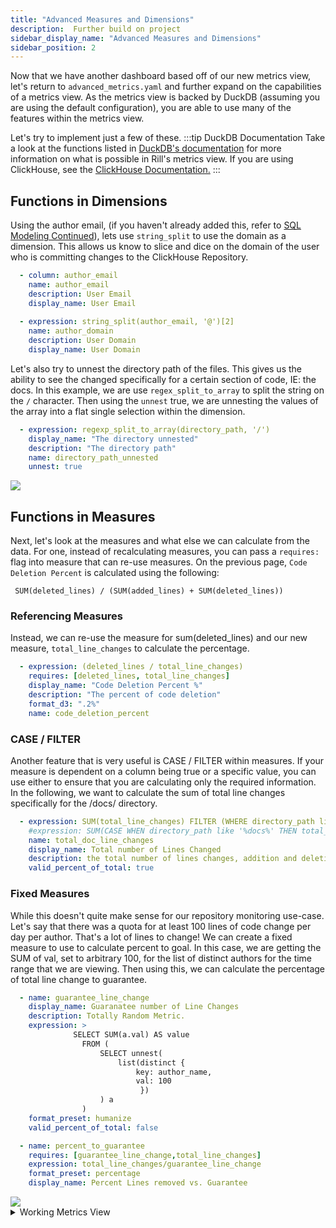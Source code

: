 ```yaml
---
title: "Advanced Measures and Dimensions"
description:  Further build on project
sidebar_display_name: "Advanced Measures and Dimensions"
sidebar_position: 2
---
```


Now that we have another dashboard based off of our new metrics view, let's return to `advanced_metrics.yaml` and further expand on the capabilities of a metrics view. As the metrics view is backed by DuckDB (assuming you are using the default configuration), you are able to use many of the features within the metrics view. 

Let's try to implement just a few of these. 
:::tip DuckDB Documentation
Take a look at the functions listed in [DuckDB's documentation](https://duckdb.org/docs/stable/sql/functions/aggregates.html) for more information on what is possible in Rill's metrics view. If you are using ClickHouse, see the [ClickHouse Documentation.](https://clickhouse.com/docs/sql-reference/functions)
:::

## Functions in Dimensions

Using the author email, (if you haven't already added this, refer to [SQL Modeling Continued](/tutorials/rill_developer_advanced_features/advanced_developer/advanced-modeling)), lets use `string_split` to use the domain as a dimension. This allows us know to slice and dice on the domain of the user who is committing changes to the ClickHouse Repository.

```yaml
  - column: author_email
    name: author_email
    description: User Email
    display_name: User Email
    
  - expression: string_split(author_email, '@')[2]
    name: author_domain
    description: User Domain
    display_name: User Domain
```

Let's also try to unnest the directory path of the files. This gives us the ability to see the changed specifically for a certain section of code, IE: the docs. In this example, we are use `regex_split_to_array` to split the string on the `/` character. Then using the `unnest` true, we are unnesting the values of the array into a flat single selection within the dimension. 

```yaml
  - expression: regexp_split_to_array(directory_path, '/')
    display_name: "The directory unnested"
    description: "The directory path"
    name: directory_path_unnested
    unnest: true
```

<img src = '/img/tutorials/204/new_dimensions.png' class='rounded-gif' />
<br />

## Functions in Measures

Next, let's look at the measures and what else we can calculate from the data. For one, instead of recalculating measures, you can pass a `requires:` flag into measure that can re-use measures. On the previous page, `Code Deletion Percent` is calculated using the following:
```
 SUM(deleted_lines) / (SUM(added_lines) + SUM(deleted_lines))
```
### Referencing Measures
Instead, we can re-use the measure for sum(deleted_lines) and our new measure, `total_line_changes` to calculate the percentage.
```yaml
  - expression: (deleted_lines / total_line_changes)
    requires: [deleted_lines, total_line_changes]
    display_name: "Code Deletion Percent %"
    description: "The percent of code deletion"
    format_d3: ".2%"
    name: code_deletion_percent
```

### CASE / FILTER
Another feature that is very useful is CASE / FILTER within measures. If your measure is dependent on a column being true or a specific value, you can use either to ensure that you are calculating only the required information. In the following, we want to calculate the sum of total line changes specifically for the /docs/ directory.

```yaml
  - expression: SUM(total_line_changes) FILTER (WHERE directory_path like '%docs%')
    #expression: SUM(CASE WHEN directory_path like '%docs%' THEN total_line_changes END)
    name: total_doc_line_changes
    display_name: Total number of Lines Changed
    description: the total number of lines changes, addition and deletion
    valid_percent_of_total: true
```

### Fixed Measures
While this doesn't quite make sense for our repository monitoring use-case. Let's say that there was a quota for at least 100 lines of code change per day per author. That's a lot of lines to change! We can create a fixed measure to use to calculate percent to goal. In this case, we are getting the SUM of val, set to arbitrary 100, for the list of distinct authors for the time range that we are viewing. Then using this, we can calculate the percentage of total line change to guarantee. 

```yaml
  - name: guarantee_line_change
    display_name: Guaranatee number of Line Changes
    description: Totally Random Metric.
    expression: > 
              SELECT SUM(a.val) AS value 
                FROM (
                    SELECT unnest(
                        list(distinct {
                            key: author_name,
                            val: 100
                             })
                    ) a
                )
    format_preset: humanize
    valid_percent_of_total: false

  - name: percent_to_guarantee
    requires: [guarantee_line_change,total_line_changes]
    expression: total_line_changes/guarantee_line_change
    format_preset: percentage
    display_name: Percent Lines removed vs. Guarantee
```

<img src = '/img/tutorials/204/new_measures.png' class='rounded-gif' />
<br />

<details>
  <summary> Working Metrics View</summary>
```yaml
# Metrics View YAML
# Reference documentation: https://docs.rilldata.com/reference/project-files/metrics_views

version: 1
type: metrics_view

table: advanced_commits___model # Choose a table to underpin your metrics
timeseries: author_date # Choose a timestamp column (if any) from your table

dimensions:
  - column: author_email
    name: author_email
    description: User Email
    display_name: User Email
    
  - expression: string_split(author_email, '@')[2]
    name: author_domain
    description: User Domain
    display_name: User Domain
    
  - column: directory_path
    display_name: "The directory"
    description: "The directory path"
    name: directory_path

  - expression: regexp_split_to_array(directory_path, '/')
    display_name: "The directory unnested"
    description: "The directory path"
    name: directory_path_unnested
    unnest: true

  - column: filename
    display_name: "The filename"
    description: "The name of the modified filename"
    name: filename

  - column: author_name
    display_name: "The Author's Name"
    description: "The name of the author of the commit"
    name: author_name

  - column: commit_msg
    display_name: "The commit message"
    description: "The commit description attached."
    name: commit_msg

measures:
  - expression: sum(deleted_lines)
    name: deleted_lines
    display_name: Total number of Deleted Lines Changed
    description: the total number of lines changes, addition and deletion
    valid_percent_of_total: true

  - expression: sum(added_lines)
    name: added_lines
    display_name: Total number of Added Lines 
    description: the total number of lines changes, addition and deletion
    valid_percent_of_total: true

  - name: p99_quantile_added_lines
    expression: QUANTILE_CONT(added_lines, 0.99)
    format_d3: ".4f"
    description: P95 of Added Lines

  - expression: SUM(total_line_changes) FILTER (WHERE directory_path like '%docs%')
    #expression: SUM(CASE WHEN directory_path like '%docs%' THEN total_line_changes END)
    name: total_doc_line_changes
    display_name: Total number of Lines Changed [Docs]
    description: the total number of lines changes, addition and deletion
    valid_percent_of_total: true

  - expression: SUM(total_line_changes)
    name: total_line_changes
    display_name: Total number of Lines Changed 
    description: the total number of lines changes, addition and deletion containing the word "fix"
    valid_percent_of_total: true

  - expression: "SUM(net_line_changes)"
    display_name: "Net number of Lines changed"
    description: "the total net number of lines changes"
    name: net_line_changes

  - expression: "AVG(net_line_changes)"
    display_name: "AVG number of Lines changed"
    description: "the AVG net number of lines changes"
    name: avg_net_line_changes
    treat_nulls_as: 1

  - name: net_change_rolling
    display_name: 3 Day Rolling Avg Net Line Change
    expression: "AVG(net_line_changes)"
    requires: [net_line_changes]
    window:
      order: "author_date"
      frame: RANGE BETWEEN INTERVAL 3 DAY PRECEDING AND CURRENT ROW
    treat_nulls_as: 1


  - expression: "SUM(num_commits)"
    display_name: "Number of Commits"
    description: "The total number of commits"
    name: num_commits

  - expression: (deleted_lines / total_line_changes)
    requires: [deleted_lines, total_line_changes]
    display_name: "Code Deletion Percent %"
    description: "The percent of code deletion"
    format_d3: ".2%"
    name: code_deletion_percent

  - name: guarantee_line_change
    display_name: Guaranatee number of Line Changes
    description: Totally Random Metric.
    expression: > 
              SELECT SUM(a.val) AS value 
                FROM (
                    SELECT unnest(
                        list(distinct {
                            key: author_name,
                            val: 100
                             })
                    ) a
                )
    format_preset: humanize
    valid_percent_of_total: false

  - name: percent_to_guarantee
    requires: [guarantee_line_change,total_line_changes]
    expression: total_line_changes/guarantee_line_change
    format_preset: percentage
    display_name: Percent Lines removed vs. Guarantee

smallest_time_grain: day

```
</details>

----

There are many other functions and use-cases that you can apply in your metrics view. Take a look at our [documentation on advanced measures](/build/metrics-view/advanced-expressions/), and [DuckDB Function Documentation](https://duckdb.org/docs/stable/sql/functions/aggregates.html) or [ClickHouse Function Documentation](https://clickhouse.com/docs/sql-reference/functions) for more information! 